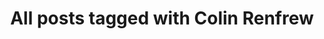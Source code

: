 ---
layout: tag
title: "All posts tagged with Colin Renfrew"
permalink: /weblog/tags/colin-renfrew/
taxonomy: Colin Renfrew
---